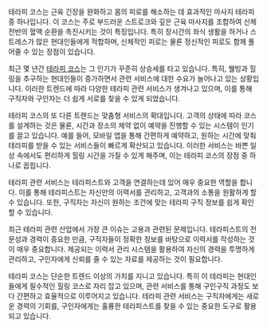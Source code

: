 <p>테라피 코스는 근육 긴장을 완화하고 몸의 피로를 해소하는 데 효과적인 마사지 테라피 중 하나입니다. 이 코스는 주로 부드러운 스트로크와 깊은 근육 마사지를 조합하여 신체 전반의 혈액 순환을 촉진시키는 것이 특징입니다. 특히 장시간의 좌식 생활을 하거나 스트레스가 많은 현대인들에게 적합하며, 신체적인 피로는 물론 정신적인 피로도 함께 풀어줄 수 있는 장점이 있습니다.</p>
<p>최근 몇 년간 <a href="https://swedish.so/">테라피 코스</a>는 그 인기가 꾸준히 상승세를 타고 있습니다. 특히, 웰빙과 힐링을 추구하는 현대인들이 증가하면서 관련 서비스에 대한 수요가 늘어나고 있는 상황입니다. 이러한 트렌드에 따라 다양한 테라피 관련 서비스가 생겨나고 있으며, 이를 통해 구직자와 구인자는 더 쉽게 서로를 찾을 수 있게 되었습니다.</p>
<p>테라피 코스의 또 다른 트렌드는 맞춤형 서비스의 확대입니다. 고객의 상태에 따라 코스를 설계하는 것은 물론, 시간과 장소의 제약 없이 예약을 진행할 수 있는 시스템이 인기를 끌고 있습니다. 예를 들어, 모바일 앱을 통해 간편하게 예약하고, 원하는 시간에 맞춰 테라피를 받을 수 있는 서비스들이 빠르게 확산되고 있습니다. 이러한 서비스는 바쁜 일상 속에서도 편리하게 힐링 시간을 가질 수 있게 해주며, 이는 테라피 코스의 장점 중 하나로 꼽힙니다.</p>
<p>테라피 관련 서비스는 테라피스트와 고객을 연결하는데 있어 매우 중요한 역할을 합니다. 이를 통해 테라피스트는 자신만의 이력서를 관리하고, 고객과의 소통을 원활하게 할 수 있습니다. 또한, 구직자는 자신이 원하는 조건에 맞는 테라피 구직 정보를 쉽게 확인할 수 있습니다.</p>
<p>최근 테라피 관련 산업에서 가장 큰 이슈는 고용과 관련된 문제입니다. 테라피스트의 전문성과 경력이 중요한 만큼, 구직자들이 정확한 정보를 바탕으로 이력서를 작성하는 것이 매우 중요합니다. 제공되는 이력서 관리 시스템을 활용하여 자신의 경력을 투명하게 관리하고, 구인자에게 신뢰를 줄 수 있는 자료를 제공하는 것이 필요합니다.</p>
<p>테라피 코스는 단순한 트렌드 이상의 가치를 지니고 있습니다. 특히 이 테라피는 현대인들에게 필수적인 힐링 코스로 자리 잡고 있으며, 관련 서비스를 통해 구인구직 과정도 보다 간편하고 효율적으로 이루어지고 있습니다. 테라피 관련 서비스는 구직자에게는 새로운 경력의 기회를, 구인자에게는 훌륭한 테라피스트를 찾을 수 있는 중요한 도구로 활용되고 있습니다.</p>
